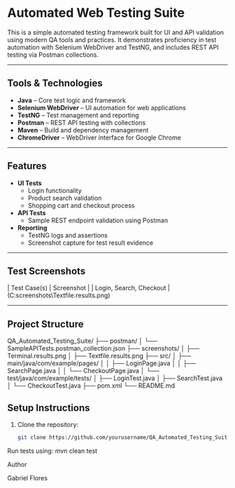# Automated Web Testing Suite

This is a simple automated testing framework built for UI and API validation using modern QA tools and practices. It demonstrates proficiency in test automation with Selenium WebDriver and TestNG, and includes REST API testing via Postman collections.

---

## Tools & Technologies

- **Java** – Core test logic and framework
- **Selenium WebDriver** – UI automation for web applications
- **TestNG** – Test management and reporting
- **Postman** – REST API testing with collections
- **Maven** – Build and dependency management
- **ChromeDriver** – WebDriver interface for Google Chrome

---

## Features

- **UI Tests**
  - Login functionality
  - Product search validation
  - Shopping cart and checkout process
- **API Tests**
  - Sample REST endpoint validation using Postman
- **Reporting**
  - TestNG logs and assertions
  - Screenshot capture for test result evidence

---

## Test Screenshots

| Test Case(s)       | Screenshot |
| Login, Search, Checkout | (C:screenshots\Textfile.results.png)


---

## Project Structure

QA_Automated_Testing_Suite/
├── postman/
│ └── SampleAPITests.postman_collection.json
├── screenshots/
│ ├── Terminal.results.png
│ ├── Textfile.results.png
├── src/
│ ├── main/java/com/example/pages/
│ │ ├── LoginPage.java
│ │ ├── SearchPage.java
│ │ └── CheckoutPage.java
│ └── test/java/com/example/tests/
│ ├── LoginTest.java
│ ├── SearchTest.java
│ └── CheckoutTest.java
├── pom.xml
└── README.md

## Setup Instructions

1. Clone the repository:
   ```bash
   git clone https://github.com/yourusername/QA_Automated_Testing_Suite.git

Run tests using:
mvn clean test

Author

Gabriel Flores